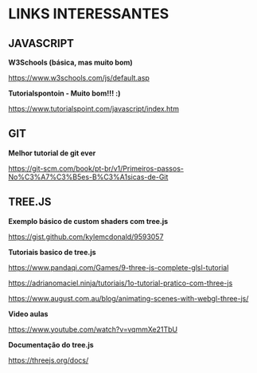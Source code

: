 # LINKS INTERESSANTES

## JAVASCRIPT

**W3Schools (básica, mas muito bom)**

https://www.w3schools.com/js/default.asp

**Tutorialspontoin - Muito bom!!! :)**

https://www.tutorialspoint.com/javascript/index.htm

## GIT

**Melhor tutorial de git ever**

https://git-scm.com/book/pt-br/v1/Primeiros-passos-No%C3%A7%C3%B5es-B%C3%A1sicas-de-Git

## TREE.JS

**Exemplo básico de custom shaders com tree.js**

https://gist.github.com/kylemcdonald/9593057

**Tutoriais basico de tree.js**

https://www.pandaqi.com/Games/9-three-js-complete-glsl-tutorial

https://adrianomaciel.ninja/tutoriais/1o-tutorial-pratico-com-three-js

https://www.august.com.au/blog/animating-scenes-with-webgl-three-js/

**Video aulas**

https://www.youtube.com/watch?v=vqmmXe21TbU

**Documentação do tree.js**

https://threejs.org/docs/
